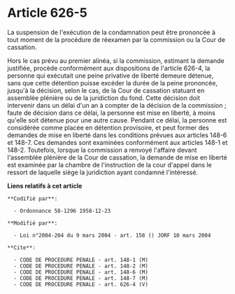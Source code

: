 # Article 626-5

La suspension de l'exécution de la condamnation peut être prononcée à tout moment de la procédure de réexamen par la
commission ou la Cour de cassation.

Hors le cas prévu au premier alinéa, si la commission, estimant la demande justifiée, procède conformément aux dispositions
de l'article 626-4, la personne qui exécutait une peine privative de liberté demeure détenue, sans que cette détention puisse
excéder la durée de la peine prononcée, jusqu'à la décision, selon le cas, de la Cour de cassation statuant en assemblée
plénière ou de la juridiction du fond. Cette décision doit intervenir dans un délai d'un an à compter de la décision de la
commission ; faute de décision dans ce délai, la personne est mise en liberté, à moins qu'elle soit détenue pour une autre
cause. Pendant ce délai, la personne est considérée comme placée en détention provisoire, et peut former des demandes de mise
en liberté dans les conditions prévues aux articles 148-6 et 148-7. Ces demandes sont examinées conformément aux articles
148-1 et 148-2. Toutefois, lorsque la commission a renvoyé l'affaire devant l'assemblée plénière de la Cour de cassation, la
demande de mise en liberté est examinée par la chambre de l'instruction de la cour d'appel dans le ressort de laquelle siège
la juridiction ayant condamné l'intéressé.

**Liens relatifs à cet article**

	**Codifié par**:

	  - Ordonnance 58-1296 1958-12-23

	**Modifié par**:

	  - Loi n°2004-204 du 9 mars 2004 - art. 158 () JORF 10 mars 2004

	**Cite**:

	  - CODE DE PROCEDURE PENALE - art. 148-1 (M)
	  - CODE DE PROCEDURE PENALE - art. 148-2 (M)
	  - CODE DE PROCEDURE PENALE - art. 148-6 (M)
	  - CODE DE PROCEDURE PENALE - art. 148-7 (M)
	  - CODE DE PROCEDURE PENALE - art. 626-4 (V)
